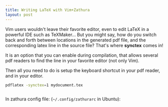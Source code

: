 ```yaml
---
title: Writing LaTeX with Vim+Zathura
layout: post
---
```

Vim users wouldn't leave their favorite editor, even to edit LaTeX in a powerful IDE such as TeXMaker... But you might say, how do you switch back and forth between locations in the generated pdf file, and the corresponding latex line in the source file? That's where **synctex** comes in!

It is an option that you can enable during compilation, that allows several pdf readers to find the line in your favorite editor (not only Vim).

Then all you need to do is setup the keyboard shortcut in your pdf reader, and in your editor.

```bash
pdflatex -synctex=1 mydocument.tex
```

```vimscript

```

In zathura config file: (`~/.config/zathurarc` in Ubuntu):

```conf

```
